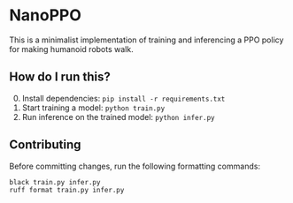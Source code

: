 # NanoPPO

This is a minimalist implementation of training and inferencing a PPO policy for making humanoid robots walk.

## How do I run this?

0. Install dependencies: `pip install -r requirements.txt`
1. Start training a model: `python train.py`
2. Run inference on the trained model: `python infer.py`

## Contributing

Before committing changes, run the following formatting commands:

```bash
black train.py infer.py
ruff format train.py infer.py
```
